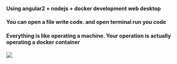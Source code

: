 
#### Using angular2 + nodejs + docker development web desktop

#### You can open a file write code. and open terminal run you code 

#### Everything is like operating a machine. Your operation is actually operating a docker container


![](https://github.com/junjun16818/webos/blob/master/resource/images/demo/demo.jpeg?raw=true)
